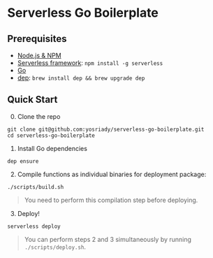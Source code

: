 # Serverless Go Boilerplate

## Prerequisites

- [Node.js & NPM](https://github.com/creationix/nvm)
- [Serverless framework](https://serverless.com/framework/docs/providers/aws/guide/installation/): `npm install -g serverless`
- [Go](https://golang.org/dl/)
- [dep](https://github.com/golang/dep): `brew install dep && brew upgrade dep`

## Quick Start

0. Clone the repo

```
git clone git@github.com:yosriady/serverless-go-boilerplate.git
cd serverless-go-boilerplate
```

1. Install Go dependencies

```
dep ensure
```

2. Compile functions as individual binaries for deployment package:

```
./scripts/build.sh
```

> You need to perform this compilation step before deploying.

3. Deploy!

```
serverless deploy
```

> You can perform steps 2 and 3 simultaneously by running `./scripts/deploy.sh`.